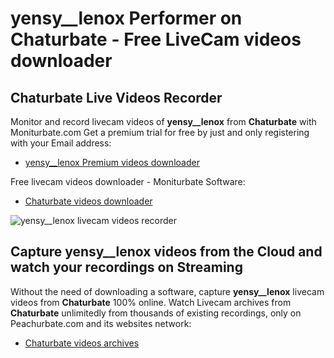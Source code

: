 # yensy__lenox Performer on Chaturbate - Free LiveCam videos downloader

## Chaturbate Live Videos Recorder

Monitor and record livecam videos of **yensy__lenox** from **Chaturbate** with Moniturbate.com
Get a premium trial for free by just and only registering with your Email address:
* [yensy__lenox Premium videos downloader](https://moniturbate.com/request-demo-licence-key.html)

Free livecam videos downloader - Moniturbate Software:
* [Chaturbate videos downloader](https://moniturbate.com/moniturbate-download-software.html)

![yensy__lenox livecam videos recorder](https://peachurnet.com/templates/moniturbate-software.png)


## Capture yensy__lenox videos from the Cloud and watch your recordings on Streaming

Without the need of downloading a software, capture **yensy__lenox** livecam videos from **Chaturbate** 100% online.
Watch Livecam archives from **Chaturbate** unlimitedly from thousands of existing recordings, only on Peachurbate.com and its websites network:
* [Chaturbate videos archives](https://peachurnet.com/)